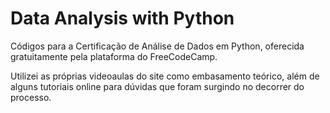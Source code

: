 # Data Analysis with Python

Códigos para a Certificação de Análise de Dados em Python, oferecida gratuitamente pela plataforma do FreeCodeCamp. 

Utilizei as próprias videoaulas do site como embasamento teórico, além de alguns tutoriais online para dúvidas que foram surgindo no decorrer do processo.
